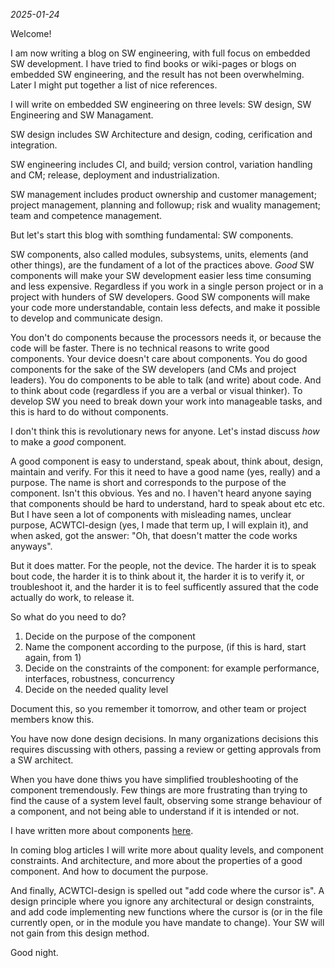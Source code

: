 *2025-01-24*

Welcome! 

I am now writing a blog on SW engineering, with full focus on embedded SW development. I have tried to find books or wiki-pages or blogs on embedded SW engineering, and the result has not been overwhelming. Later I might put together a list of nice references.

I will write on embedded SW engineering on three levels: SW design, SW Engineering and SW Managament.

SW design includes SW Architecture and design, coding, cerification and integration.

SW engineering includes CI, and build; version control, variation handling and CM;  release, deployment and industrialization.

SW management includes  product ownership and customer management; project management, planning and followup; risk and wuality management; team and competence management.

But let's start this blog with somthing fundamental: SW components. 

SW components, also called modules, subsystems, units, elements (and other things), are the fundament of a lot of the practices above. *Good* SW components will make your SW development easier less time consuming and less expensive. Regardless if you work in a single person project or in a project with hunders of SW developers. Good SW components will make your code more understandable, contain less defects, and make it possible to develop and communicate design.

You don't do components because the processors needs it, or because the code will be faster. There is no technical reasons to write good components. Your device doesn't care about components. You do good components for the sake of the SW developers (and CMs and project leaders). You do components to be able to talk (and write) about code. And to think about code (regardless if you are a verbal or visual thinker). To develop SW you need to break down your work into manageable tasks, and this is hard to do without components.

I don't think this is revolutionary news for anyone. Let's instad discuss *how* to make a *good* component.

A good component is easy to understand, speak about, think about, design, maintain and verify. For this it need to have a good name (yes, really) and a purpose. The name is short and corresponds to the purpose of the component. Isn't this obvious. Yes and no. I haven't heard anyone saying that components should be hard to understand, hard to speak about etc etc. But I have seen a lot of components with misleading names, unclear purpose, ACWTCI-design (yes, I made that term up, I will explain it), and when asked, got the answer: "Oh, that doesn't matter the code works anyways".

But it does matter. For the people, not the device. The harder it is to speak bout code, the harder it is to think about it, the harder it is to verify it, or troubleshoot it, and the harder it is to feel sufficently assured that the code actually do work, to release it.

So what do you need to do?

1) Decide on the purpose of the component
2) Name the component according to the purpose, (if this is hard, start again, from 1)
3) Decide on the constraints of the component: for example performance, interfaces, robustness, concurrency
4) Decide on the needed quality level

Document this, so you remember it tomorrow, and other team or project members know this.

You have now done design decisions. In many organizations decisions this requires discussing with others, passing a review or getting approvals from a SW architect.

When you have done thiws you have simplified troubleshooting of the component tremendously. Few things are more frustrating than trying to find the cause of a system level fault, observing some strange behaviour of a component, and not being able to understand if it is intended or not.

I have written more about components [here](../reference/component.html).

In coming blog articles I will write more about quality levels, and component constraints. And architecture, and more about the properties of a good component. And how to document the purpose.

And finally, ACWTCI-design is spelled out "add code where the cursor is". A design principle where you ignore any architectural or design constraints, and add code implementing new functions where the cursor is (or in the file currently open, or in the module you have mandate to change). Your SW will not gain from this design method.

Good night.